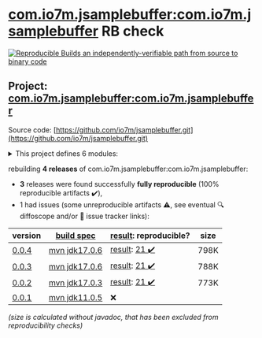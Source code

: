 [com.io7m.jsamplebuffer:com.io7m.jsamplebuffer](https://central.sonatype.com/artifact/com.io7m.jsamplebuffer/com.io7m.jsamplebuffer/versions) RB check
=======

[![Reproducible Builds](https://reproducible-builds.org/images/logos/rb.svg) an independently-verifiable path from source to binary code](https://reproducible-builds.org/)

## Project: [com.io7m.jsamplebuffer:com.io7m.jsamplebuffer](https://central.sonatype.com/artifact/com.io7m.jsamplebuffer/com.io7m.jsamplebuffer/versions)

Source code: [https://github.com/io7m/jsamplebuffer.git](https://github.com/io7m/jsamplebuffer.git)

<details><summary>This project defines 6 modules:</summary>

* [com.io7m.jsamplebuffer:com.io7m.jsamplebuffer](https://central.sonatype.com/artifact/com.io7m.jsamplebuffer/com.io7m.jsamplebuffer/0.0.4)
* [com.io7m.jsamplebuffer:com.io7m.jsamplebuffer.api](https://central.sonatype.com/artifact/com.io7m.jsamplebuffer/com.io7m.jsamplebuffer.api/0.0.4)
* [com.io7m.jsamplebuffer:com.io7m.jsamplebuffer.documentation](https://central.sonatype.com/artifact/com.io7m.jsamplebuffer/com.io7m.jsamplebuffer.documentation/0.0.4)
* [com.io7m.jsamplebuffer:com.io7m.jsamplebuffer.tests](https://central.sonatype.com/artifact/com.io7m.jsamplebuffer/com.io7m.jsamplebuffer.tests/0.0.4)
* [com.io7m.jsamplebuffer:com.io7m.jsamplebuffer.vanilla](https://central.sonatype.com/artifact/com.io7m.jsamplebuffer/com.io7m.jsamplebuffer.vanilla/0.0.4)
* [com.io7m.jsamplebuffer:com.io7m.jsamplebuffer.xmedia](https://central.sonatype.com/artifact/com.io7m.jsamplebuffer/com.io7m.jsamplebuffer.xmedia/0.0.4)
</details>

rebuilding **4 releases** of com.io7m.jsamplebuffer:com.io7m.jsamplebuffer:
- **3** releases were found successfully **fully reproducible** (100% reproducible artifacts :heavy_check_mark:),
- 1 had issues (some unreproducible artifacts :warning:, see eventual :mag: diffoscope and/or :memo: issue tracker links):

| version | [build spec](/BUILDSPEC.md) | [result](https://reproducible-builds.org/docs/jvm/): reproducible? | size |
| -- | --------- | ------ | -- |
| [0.0.4](https://central.sonatype.com/artifact/com.io7m.jsamplebuffer/com.io7m.jsamplebuffer/0.0.4/pom) | [mvn jdk17.0.6](com.io7m.jsamplebuffer-0.0.4.buildspec) | [result](com.io7m.jsamplebuffer-0.0.4.buildinfo): [21 :heavy_check_mark: ](com.io7m.jsamplebuffer-0.0.4.buildcompare) | 798K |
| [0.0.3](https://central.sonatype.com/artifact/com.io7m.jsamplebuffer/com.io7m.jsamplebuffer/0.0.3/pom) | [mvn jdk17.0.6](com.io7m.jsamplebuffer-0.0.3.buildspec) | [result](com.io7m.jsamplebuffer-0.0.3.buildinfo): [21 :heavy_check_mark: ](com.io7m.jsamplebuffer-0.0.3.buildcompare) | 788K |
| [0.0.2](https://central.sonatype.com/artifact/com.io7m.jsamplebuffer/com.io7m.jsamplebuffer/0.0.2/pom) | [mvn jdk17.0.3](com.io7m.jsamplebuffer-0.0.2.buildspec) | [result](com.io7m.jsamplebuffer-0.0.2.buildinfo): [21 :heavy_check_mark: ](com.io7m.jsamplebuffer-0.0.2.buildcompare) | 773K |
| [0.0.1](https://central.sonatype.com/artifact/com.io7m.jsamplebuffer/com.io7m.jsamplebuffer/0.0.1/pom) | [mvn jdk11.0.5](com.io7m.jsamplebuffer-0.0.1.buildspec) | :x: | |

<i>(size is calculated without javadoc, that has been excluded from reproducibility checks)</i>
